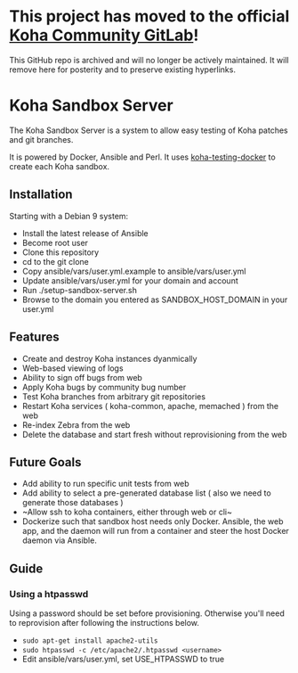 # This project has moved to the official [Koha Community GitLab](https://gitlab.com/koha-community/koha-sandboxes-docker)!

This GitHub repo is archived and will no longer be actively maintained. It will remove here for posterity and to preserve existing hyperlinks.

# Koha Sandbox Server

The Koha Sandbox Server is a system to allow easy testing of Koha patches and git branches.

It is powered by Docker, Ansible and Perl.
It uses [koha-testing-docker](https://gitlab.com/koha-community/koha-testing-docker) to create each Koha sandbox.

## Installation

Starting with a Debian 9 system:
* Install the latest release of Ansible
* Become root user
* Clone this repository
* cd to the git clone
* Copy ansible/vars/user.yml.example to ansible/vars/user.yml
* Update ansible/vars/user.yml for your domain and account
* Run ./setup-sandbox-server.sh
* Browse to the domain you entered as SANDBOX_HOST_DOMAIN in your user.yml

## Features
* Create and destroy Koha instances dyanmically
* Web-based viewing of logs
* Ability to sign off bugs from web
* Apply Koha bugs by community bug number
* Test Koha branches from arbitrary git repositories
* Restart Koha services ( koha-common, apache, memached ) from the web
* Re-index Zebra from the web
* Delete the database and start fresh without reprovisioning from the web

## Future Goals
* Add ability to run specific unit tests from web
* Add ability to select a pre-generated database list ( also we need to generate those databases )
* ~Allow ssh to koha containers, either through web or cli~
* Dockerize such that sandbox host needs only Docker. Ansible, the web app, and the daemon will run from a container and steer the host Docker daemon via Ansible.

## Guide

### Using a htpasswd

Using a password should be set before provisioning.
Otherwise you'll need to reprovision after following the instructions below.
* `sudo apt-get install apache2-utils`
* `sudo htpasswd -c /etc/apache2/.htpasswd <username>`
* Edit ansible/vars/user.yml, set USE_HTPASSWD to true
